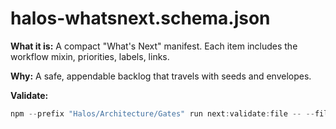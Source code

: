 # halos-whatsnext.schema.json

**What it is:** A compact "What's Next" manifest. Each item includes the workflow mixin, priorities, labels, links.

**Why:** A safe, appendable backlog that travels with seeds and envelopes.

**Validate:**
```powershell
npm --prefix "Halos/Architecture/Gates" run next:validate:file -- --file "Halos/Halos/Architecture/Gates/samples/whatsnext.sample.json"
```
